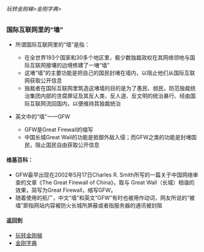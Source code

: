 ###### 玩转金刚梯>金刚字典>
### 国际互联网里的“墙”

- 所谓国际互联网里的“墙”是指：
  - 在全世界193个国家和30多个地区里，极少数独裁政权在其网络领地与国际互联网接壤的边境修建了一堵“墙”
  - 这堵“墙”的主要功能是把自己的国民封堵在墙内，以阻止他们从国际互联网获取公开信息
  - 独裁者在国际互联网里筑造这堵墙的目的是为了愚民、弱民，防范独裁统治集团内部的贪腐罪证及其反人类、反人道、反文明的统治暴行、经由国际互联网流回国内，以便维持其独裁统治

- 英文中的“墙”一一GFW
  - GFW是Great Firewall的缩写
  - 中国长城Great Wall的功能是抵御外敌入侵；而GFW之类的功能是封堵国民，阻止国民自由获取公开信息

#### 维基百科：
- GFW最早出现在2002年5月17日Charles R. Smith所写的一篇关于中国网络审查的文章《The Great Firewall of China》，取与 Great Wall（长城）相谐的效果，简写为Great Firewall，缩写GFW。
- 随着使用的拓广，中文“墙”和英文“GFW”有时也被用作动词，网友所说的“被墙”即指网站内容被防火长城所屏蔽或者指服务器的通讯被封阻


#### 返回到
- [玩转金刚梯](https://github.com/a2zitpro/web/blob/master/LadderFree/A.md)
- [金刚字典](https://github.com/a2zitpro/web/blob/master/LadderFree/kkDictionary/KKDictionary.md)
